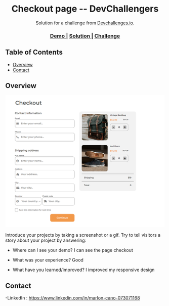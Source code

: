 <!-- Please update value in the {}  -->

<h1 align="center">Checkout page  -- DevChallengers</h1>

<div align="center">
   Solution for a challenge from  <a href="https://devchallenges.io/challenges/0J1NxxGhOUYVqihwegfOb" target="_blank">Devchallenges.io</a>.
</div>

<div align="center">
  <h3>
    <a href="https://eclectic-stardust-532f6d.netlify.app/">
      Demo
    </a>
    <span> | </span>
    <a href="https://github.com/plaka001/CheckoutPage">
      Solution
    </a>
    <span> | </span>
    <a href="https://devchallenges.io/challenges/0J1NxxGhOUYVqihwegfO">
      Challenge
    </a>
  </h3>
</div>

<!-- TABLE OF CONTENTS -->

## Table of Contents

- [Overview](#overview)
- [Contact](#contact)

<!-- OVERVIEW -->

## Overview

![screenshot](https://github.com/plaka001/CheckoutPage/blob/main/assets/Screenshot.png)

Introduce your projects by taking a screenshot or a gif. Try to tell visitors a story about your project by answering:

- Where can I see your demo?
  I can see the page checkout

- What was your experience?
  Good

- What have you learned/improved?
  I improved my responsive design

## Contact

-LinkedIn : https://www.linkedin.com/in/marlon-cano-073071168
